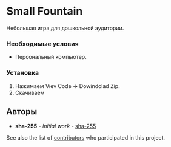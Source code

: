 # Small Fountain
Небольшая игра для дошкольной аудитории.
### Необходимые условия
* Персональный компьютер.
### Установка
1. Нажимаем Viev Code -> Dowindolad Zip.
2. Скачиваем
## Авторы
* **sha-255** - *Initial work* - [sha-255](https://github.com/sha-255)

See also the list of [contributors](https://github.com/sha-255/SmallFountain/contributors) who participated in this project.